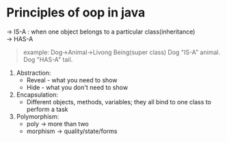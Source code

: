 # Principles of oop in java
-> IS-A : when one object belongs to a particular class(inheritance)  
-> HAS-A  
> example:
Dog->Animal->Livong Being(super class)
Dog "IS-A" animal.
Dog "HAS-A" tail.

1. Abstraction:  
    - Reveal - what you need to show  
    + Hide - what you don't need to show  
1. Encapsulation:
    * Different objects, methods, variables; they all bind to one class to perform a task  
1. Polymorphism:
    * poly -> more than two
    + morphism -> quality/state/forms
